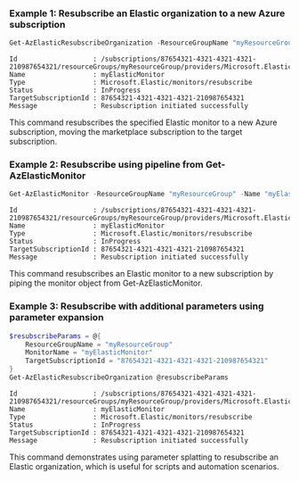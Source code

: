 ### Example 1: Resubscribe an Elastic organization to a new Azure subscription
```powershell
Get-AzElasticResubscribeOrganization -ResourceGroupName "myResourceGroup" -MonitorName "myElasticMonitor" -TargetSubscriptionId "87654321-4321-4321-4321-210987654321"
```

```output
Id                   : /subscriptions/87654321-4321-4321-4321-210987654321/resourceGroups/myResourceGroup/providers/Microsoft.Elastic/monitors/myElasticMonitor/resubscribe
Name                 : myElasticMonitor
Type                 : Microsoft.Elastic/monitors/resubscribe
Status               : InProgress
TargetSubscriptionId : 87654321-4321-4321-4321-210987654321
Message              : Resubscription initiated successfully
```

This command resubscribes the specified Elastic monitor to a new Azure subscription, moving the marketplace subscription to the target subscription.

### Example 2: Resubscribe using pipeline from Get-AzElasticMonitor
```powershell
Get-AzElasticMonitor -ResourceGroupName "myResourceGroup" -Name "myElasticMonitor" | Get-AzElasticResubscribeOrganization -TargetSubscriptionId "87654321-4321-4321-4321-210987654321"
```

```output
Id                   : /subscriptions/87654321-4321-4321-4321-210987654321/resourceGroups/myResourceGroup/providers/Microsoft.Elastic/monitors/myElasticMonitor/resubscribe
Name                 : myElasticMonitor
Type                 : Microsoft.Elastic/monitors/resubscribe
Status               : InProgress
TargetSubscriptionId : 87654321-4321-4321-4321-210987654321
Message              : Resubscription initiated successfully
```

This command resubscribes an Elastic monitor to a new subscription by piping the monitor object from Get-AzElasticMonitor.

### Example 3: Resubscribe with additional parameters using parameter expansion
```powershell
$resubscribeParams = @{
    ResourceGroupName = "myResourceGroup"
    MonitorName = "myElasticMonitor"
    TargetSubscriptionId = "87654321-4321-4321-4321-210987654321"
}
Get-AzElasticResubscribeOrganization @resubscribeParams
```

```output
Id                   : /subscriptions/87654321-4321-4321-4321-210987654321/resourceGroups/myResourceGroup/providers/Microsoft.Elastic/monitors/myElasticMonitor/resubscribe
Name                 : myElasticMonitor
Type                 : Microsoft.Elastic/monitors/resubscribe
Status               : InProgress
TargetSubscriptionId : 87654321-4321-4321-4321-210987654321
Message              : Resubscription initiated successfully
```

This command demonstrates using parameter splatting to resubscribe an Elastic organization, which is useful for scripts and automation scenarios.

